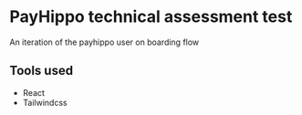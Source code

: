 # PayHippo technical assessment test

An iteration of the payhippo user on boarding flow

## Tools used
- React
- Tailwindcss
